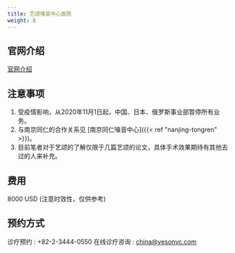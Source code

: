 ```yaml
---
title: 艺颂嗓音中心医院
weight: 0
---
```


## 官网介绍
[官网介绍](https://cn.yesonvc.com/page/2_4_1.php)

## 注意事项
1. 受疫情影响，从2020年11月1日起，中国、日本、俄罗斯事业部暂停所有业务。
1. 与南京同仁的合作关系见 [南京同仁嗓音中心]({{< ref "nanjing-tongren" >}})。
1. 目前笔者对于艺颂的了解仅限于几篇艺颂的论文，具体手术效果期待有其他去过的人来补充。

## 费用

8000 USD (注意时效性，仅供参考)

## 预约方式

诊疗预约 : +82-2-3444-0550
在线诊疗咨询 : china@yesonvc.com
